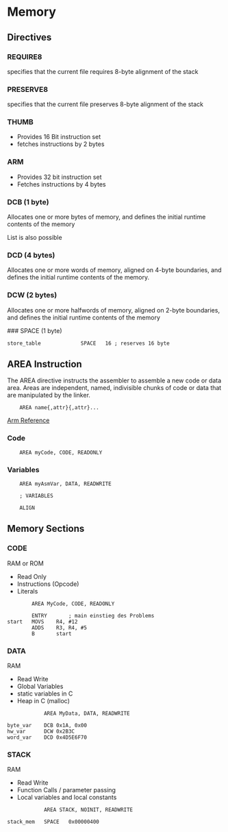 # Memory

## Directives

### REQUIRE8
specifies that the current file requires 8-byte alignment of the stack

### PRESERVE8
specifies that the current file preserves 8-byte alignment of the stack

### THUMB
- Provides 16 Bit instruction set
- fetches instructions by 2 bytes

### ARM
- Provides 32 bit instruction set
- Fetches instructions by 4 bytes



### DCB (1 byte)
Allocates one or more bytes of memory, and defines the initial runtime contents of the memory

List is also possible


### DCD (4 bytes)
Allocates one or more words of memory, aligned on 4-byte boundaries, and defines the initial runtime contents of the memory.

### DCW (2 bytes)
Allocates one or more halfwords of memory, aligned on 2-byte boundaries, and defines the initial runtime contents of the memory


### SPACE (1 byte)
```
store_table             SPACE   16 ; reserves 16 byte
```

## AREA Instruction

The AREA directive instructs the assembler to assemble a new code or data area. Areas are independent, named, indivisible chunks of code or data that are manipulated by the linker. 

```assembler
    AREA name{,attr}{,attr}...
```

[Arm Reference](https://developer.arm.com/documentation/dui0041/c/Assembler/Directives/AREA-directive)

### Code

```assembler
    AREA myCode, CODE, READONLY
```

### Variables

```assembler
    AREA myAsmVar, DATA, READWRITE

    ; VARIABLES

    ALIGN
```

## Memory Sections

### CODE

RAM or ROM

- Read Only
- Instructions (Opcode)
- Literals

```assembler
        AREA MyCode, CODE, READONLY

        ENTRY       ; main einstieg des Problems
start   MOVS    R4, #12
        ADDS    R3, R4, #5
        B       start
```

### DATA

RAM

- Read Write
- Global Variables
- static variables in C
- Heap in C (malloc)

```assembler
            AREA MyData, DATA, READWRITE

byte_var    DCB 0x1A, 0x00
hw_var      DCW 0x2B3C
word_var    DCD 0x4D5E6F70
```


### STACK

RAM

- Read Write
- Function Calls / parameter passing
- Local variables and local constants


```assembler
            AREA STACK, NOINIT, READWRITE

stack_mem   SPACE   0x00000400
```
